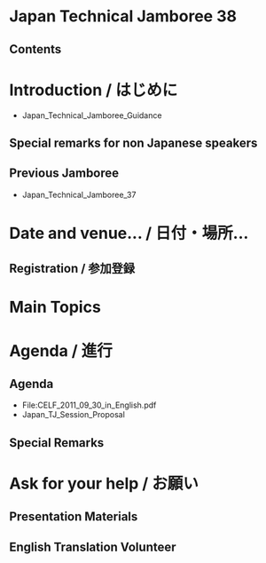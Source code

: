 # Japan Technical Jamboree 38
## Contents
# Introduction / はじめに
* Japan_Technical_Jamboree_Guidance
## Special remarks for non Japanese speakers
## Previous Jamboree
* Japan_Technical_Jamboree_37
# Date and venue... / 日付・場所...
## Registration / 参加登録
# Main Topics
# Agenda / 進行
## Agenda
* File:CELF_2011_09_30_in_English.pdf
* Japan_TJ_Session_Proposal
## Special Remarks
# Ask for your help / お願い
## Presentation Materials
## English Translation Volunteer
